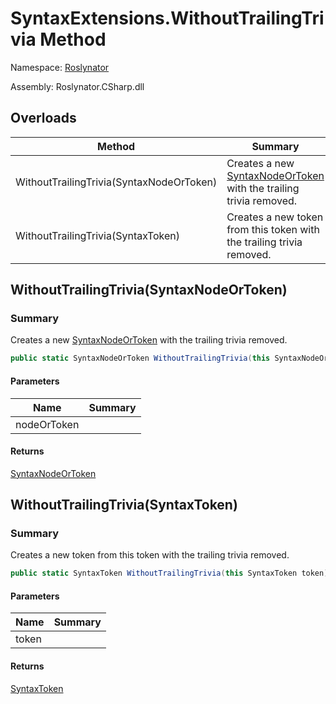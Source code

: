 # SyntaxExtensions\.WithoutTrailingTrivia Method

Namespace: [Roslynator](../../README.md)

Assembly: Roslynator\.CSharp\.dll

## Overloads

| Method | Summary |
| ------ | ------- |
| WithoutTrailingTrivia\(SyntaxNodeOrToken\) | Creates a new [SyntaxNodeOrToken](https://docs.microsoft.com/en-us/dotnet/api/microsoft.codeanalysis.syntaxnodeortoken) with the trailing trivia removed\. |
| WithoutTrailingTrivia\(SyntaxToken\) | Creates a new token from this token with the trailing trivia removed\. |

## WithoutTrailingTrivia\(SyntaxNodeOrToken\)

### Summary

Creates a new [SyntaxNodeOrToken](https://docs.microsoft.com/en-us/dotnet/api/microsoft.codeanalysis.syntaxnodeortoken) with the trailing trivia removed\.

```csharp
public static SyntaxNodeOrToken WithoutTrailingTrivia(this SyntaxNodeOrToken nodeOrToken)
```

#### Parameters

| Name | Summary |
| ---- | ------- |
| nodeOrToken | |

#### Returns

[SyntaxNodeOrToken](https://docs.microsoft.com/en-us/dotnet/api/microsoft.codeanalysis.syntaxnodeortoken)


## WithoutTrailingTrivia\(SyntaxToken\)

### Summary

Creates a new token from this token with the trailing trivia removed\.

```csharp
public static SyntaxToken WithoutTrailingTrivia(this SyntaxToken token)
```

#### Parameters

| Name | Summary |
| ---- | ------- |
| token | |

#### Returns

[SyntaxToken](https://docs.microsoft.com/en-us/dotnet/api/microsoft.codeanalysis.syntaxtoken)


